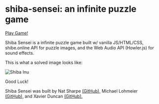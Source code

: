 # shiba-sensei: an infinite puzzle game
<a href=https://shiba-sensei.web.app/>Play Game!</a>

Shiba Sensei is a infinite puzzle game built w/ vanilla JS/HTML/CSS, shibe.online API for puzzle images, and the Web Audio API (Howler.js) for sound effects.

This is what a solved image looks like:

![Shiba Inu](https://shiba-sensei.web.app/images/sensei.jpg)

Good Luck!

Shiba Sensei was built by Nat Sharpe <a href=https://github.com/nat-sharpe target="_blank"/>(GitHub),</a> Michael Lohmeier 
<br><a href=https://github.com/mjlohmeier target="_blank"/>(GitHub),</a> and Xavier Duncan <a href=https://github.com/xmd404/ target="_blank">(GitHub).</a>

